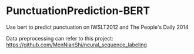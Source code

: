 # PunctuationPrediction-BERT
Use bert to predict punctuation on IWSLT2012 and The People's Daily 2014

Data preprocessing can refer to this project: https://github.com/MenNianShi/neural_sequence_labeling
